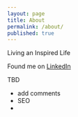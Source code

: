 ```yaml
---
layout: page
title: About
permalink: /about/
published: true
---
```


Living an Inspired Life


Found me on [LinkedIn](www.linkedin.com/in/byzhu)

TBD

 - add comments
 - SEO
 -
